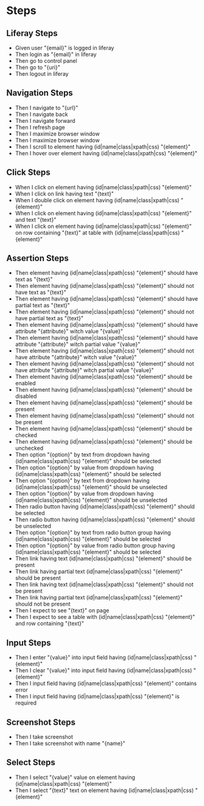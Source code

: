 # Steps

## Liferay Steps

* Given user "{email}" is logged in liferay
* Then login as "{email}" in liferay
* Then go to control panel
* Then go to "{uri}"
* Then logout in liferay

## Navigation Steps

* Then I navigate to "{url}"
* Then I navigate back
* Then I navigate forward
* Then I refresh page
* Then I maximize browser window
* Then I maximize browser window
* Then I scroll to element having (id|name|class|xpath|css) "{element}"
* Then I hover over element having (id|name|class|xpath|css) "{element}"

## Click Steps

* When I click on element having (id|name|class|xpath|css) "{element}"
* When I click on link having text "{text}"
* When I double click on element having (id|name|class|xpath|css) "{element}"
* When I click on element having (id|name|class|xpath|css) "{element}" and text "{text}"
* When I click on element having (id|name|class|xpath|css) "{element}" on row containing "{text}" at table with (id|name|class|xpath|css) "{element}"

## Assertion Steps

* Then element having (id|name|class|xpath|css) "{element}" should have text as "{text}"
* Then element having (id|name|class|xpath|css) "{element}" should not have text as "{text}"
* Then element having (id|name|class|xpath|css) "{element}" should have partial text as "{text}"
* Then element having (id|name|class|xpath|css) "{element}" should not have partial text as "{text}"
* Then element having (id|name|class|xpath|css) "{element}" should have attribute "{attribute}" witch value "{value}"
* Then element having (id|name|class|xpath|css) "{element}" should have attribute "{attribute}" witch partial value "{value}"
* Then element having (id|name|class|xpath|css) "{element}" should not have attribute "{attribute}" witch value "{value}"
* Then element having (id|name|class|xpath|css) "{element}" should not have attribute "{attribute}" witch partial value "{value}"
* Then element having (id|name|class|xpath|css) "{element}" should be enabled
* Then element having (id|name|class|xpath|css) "{element}" should be disabled
* Then element having (id|name|class|xpath|css) "{element}" should be present
* Then element having (id|name|class|xpath|css) "{element}" should not be present
* Then element having (id|name|class|xpath|css) "{element}" should be checked
* Then element having (id|name|class|xpath|css) "{element}" should be unchecked
* Then option "{option}" by text from dropdown having (id|name|class|xpath|css) "{element}" should be selected
* Then option "{option}" by value from dropdown having (id|name|class|xpath|css) "{element}" should be selected
* Then option "{option}" by text from dropdown having (id|name|class|xpath|css) "{element}" should be unselected
* Then option "{option}" by value from dropdown having (id|name|class|xpath|css) "{element}" should be unselected
* Then radio button having (id|name|class|xpath|css) "{element}" should be selected
* Then radio button having (id|name|class|xpath|css) "{element}" should be unselected
* Then option "{option}" by text from radio button group having (id|name|class|xpath|css) "{element}" should be selected
* Then option "{option}" by value from radio button group having (id|name|class|xpath|css) "{element}" should be selected
* Then link having text (id|name|class|xpath|css) "{element}" should be present
* Then link having partial text (id|name|class|xpath|css) "{element}" should be present
* Then link having text (id|name|class|xpath|css) "{element}" should not be present
* Then link having partial text (id|name|class|xpath|css) "{element}" should not be present
* Then I expect to see "{text}" on page
* Then I expect to see a table with (id|name|class|xpath|css) "{element}" and row containing "{text}"

## Input Steps

* Then I enter "{value}" into input field having (id|name|class|xpath|css) "{element}"
* Then I clear "{value}" into input field having (id|name|class|xpath|css) "{element}"
* Then I input field having (id|name|class|xpath|css) "{element}" contains error
* Then I input field having (id|name|class|xpath|css) "{element}" is required

## Screenshot Steps

* Then I take screenshot
* Then I take screenshot with name "{name}"

## Select Steps

* Then I select "{value}" value on element having (id|name|class|xpath|css) "{element}"
* Then I select "{text}" text on element having (id|name|class|xpath|css) "{element}"
    